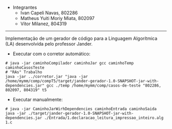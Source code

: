 - Integrantes
  - Ivan Capeli Navas, 802286
  - Matheus Yuiti Moriy Miata, 802097
  - Vítor Milanez, 804319

---

Implementação de um gerador de código para a Linguagem Algorítmica (LA) desenvolvida pelo professor Jander.

- Executar com o corretor automático:

```Shell
# java -jar caminhoCompilador caminhoJar gcc caminhoTemp caminhoCasosTeste
# "RAs" Trabalho
java -jar ../corretor.jar "java -jar /home/mymm/comp/compT5/target/jander-gerador-1.0-SNAPSHOT-jar-with-dependencies.jar" gcc ./temp /home/mymm/comp/casos-de-teste "802286, 802097, 804319" t5
```

- Executar manualmente:

```Shell
# java -jar CaminhoJarWirhDependencies caminhoEntrada caminhoSaida
java -jar ./target/jander-gerador-1.0-SNAPSHOT-jar-with-dependencies.jar ./Entrada/1.declaracao_leitura_impressao_inteiro.alg 1.c
```
